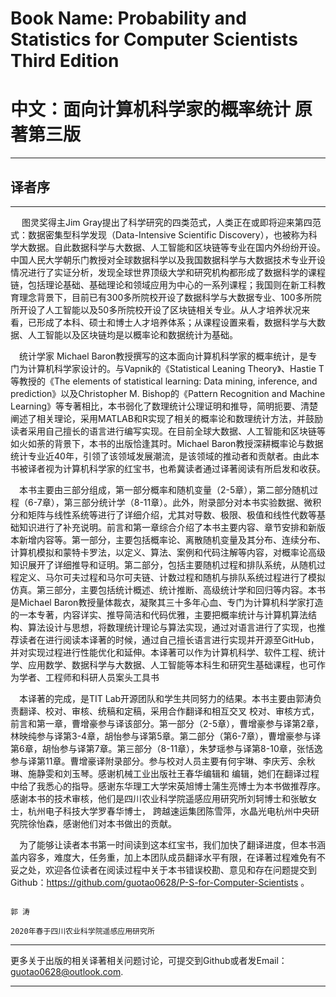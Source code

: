 # Book Name: Probability and Statistics for Computer Scientists  Third Edition
# 中文：面向计算机科学家的概率统计  原著第三版
----------------------------------------------------------
## 译者序
----------------------------------------------------------
&emsp; 图灵奖得主Jim Gray提出了科学研究的四类范式，人类正在或即将迎来第四范式：数据密集型科学发现（Data-Intensive Scientific Discovery），也被称为科学大数据。自此数据科学与大数据、人工智能和区块链等专业在国内外纷纷开设。中国人民大学朝乐门教授对全球数据科学以及我国数据科学与大数据技术专业开设情况进行了实证分析，发现全球世界顶级大学和研究机构都形成了数据科学的课程链，包括理论基础、基础理论和领域应用为中心的一系列课程；我国则在新工科教育理念背景下，目前已有300多所院校开设了数据科学与大数据专业、100多所院所开设了人工智能以及50多所院校开设了区块链相关专业。从人才培养状况来看，已形成了本科、硕士和博士人才培养体系；从课程设置来看，数据科学与大数据、人工智能以及区块链均是以概率论和数据统计为基础。 
   
&emsp;统计学家 Michael Baron教授撰写的这本面向计算机科学家的概率统计，是专门为计算机科学家设计的。与Vapnik的《Statistical Leaning Theory》、Hastie T等教授的《The elements of statistical learning: Data mining, inference, and prediction》以及Christopher M. Bishop的《Pattern Recognition and Machine Learning》等专著相比，本书弱化了数理统计公理证明和推导，简明扼要、清楚阐述了相关理论，采用MATLAB和R实现了相关的概率论和数理统计方法，并鼓励读者采用自己擅长的语言进行编写实现。在目前全球大数据、人工智能和区块链等如火如荼的背景下，本书的出版恰逢其时。Michael Baron教授深耕概率论与数据统计专业近40年，引领了该领域发展潮流，是该领域的推动者和贡献者。由此本书被译者视为计算机科学家的红宝书，也希冀读者通过译著阅读有所启发和收获。

&emsp;本书主要由三部分组成，第一部分概率和随机变量（2-5章），第二部分随机过程（6-7章），第三部分统计学（8-11章）。此外，附录部分对本书实验数据、微积分和矩阵与线性系统等进行了详细介绍，尤其对导数、极限、极值和线性代数等基础知识进行了补充说明。前言和第一章综合介绍了本书主要内容、章节安排和新版本新增内容等。第一部分，主要包括概率论、离散随机变量及其分布、连续分布、计算机模拟和蒙特卡罗法，以定义、算法、案例和代码注解等内容，对概率论高级知识展开了详细推导和证明。第二部分，包括主要随机过程和排队系统，从随机过程定义、马尔可夫过程和马尔可夫链、计数过程和随机与排队系统过程进行了模拟仿真。第三部分，主要包括统计概述、统计推断、高级统计学和回归等内容。本书是Michael Baron教授量体裁衣，凝聚其三十多年心血、专门为计算机科学家打造的一本专著，内容详实、推导简洁和代码优雅，主要把概率统计与计算机算法结构、算法设计与思想，将数理统计理论与算法实现，通过对语言进行了实现，也推荐读者在进行阅读本译著的时候，通过自己擅长语言进行实现并开源至GitHub，并对实现过程进行性能优化和延伸。本译著可以作为计算机科学、软件工程、统计学、应用数学、数据科学与大数据、人工智能等本科生和研究生基础课程，也可作为学者、工程师和科研人员案头工具书

&emsp;本译著的完成，是TIT Lab开源团队和学生共同努力的结果。本书主要由郭涛负责翻译、校对、审核、统稿和定稿，采用合作翻译和相互交叉 校对、审核方式，前言和第一章，曹增豪参与译该部分。第一部分（2-5章），曹增豪参与译第2章，林映纯参与译第3-4章，胡怡参与译第5章。第二部分（第6-7章），曹增豪参与译第6章，胡怡参与译第7章。第三部分（8-11章），朱梦瑶参与译第8-10章，张恬逸参与译第11章。曹增豪译附录部分。参与校对人员主要有何宇琳、李庆芳、余秋琳、施静雯和刘玉琴。感谢机械工业出版社王春华编辑和      编辑，她们在翻译过程中给了我悉心的指导。感谢东华理工大学宋英旭博士蒲生亮博士为本书做推荐序。感谢本书的技术审核，他们是四川农业科学院遥感应用研究所刘轲博士和张敏女士，杭州电子科技大学罗春华博士， 跨越速运集团陈雪萍，水晶光电杭州中央研究院徐怡森，感谢他们对本书做出的贡献。

&emsp;为了能够让读者本书第一时间读到这本红宝书，我们加快了翻译进度，但本书涵盖内容多，难度大，任务重，加上本团队成员翻译水平有限，在译著过程难免有不妥之处，欢迎各位读者在阅读过程中关于本书错误校勘、意见和存在问题提交到Github：https://github.com/guotao0628/P-S-for-Computer-Scientists 。

                                                                                               郭 涛
                                                                              2020年春于四川农业科学院遥感应用研究所


-------------------------------------------------------------

更多关于出版的相关译著相关问题讨论，可提交到Github或者发Email：guotao0628@outlook.com.

------------------------------------------------------------
